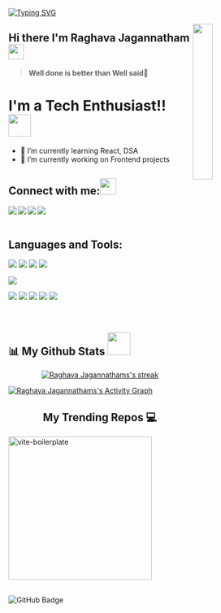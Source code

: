 
<!--Gives the hover effect at the top  -->
[![Typing SVG](https://readme-typing-svg.herokuapp.com?color=%236CE6F7&size=25&width=560&lines=Welcome+to+Raghava+Jagannatham%60s+Github)](https://git.io/typing-svg)

<a href="#"><img width="28%" height="auto" align="right" src="https://user-images.githubusercontent.com/76244600/130684066-fb0b5e47-6c93-469e-ba45-7cb62833b965.png" /></a>
## Hi there I'm Raghava Jagannatham <img src="https://github.com/TheDudeThatCode/TheDudeThatCode/blob/master/Assets/Mario_Hello_Big.gif" width="30px">
> **Well done is better than Well said**💪

# I'm a Tech Enthusiast!! </b>&nbsp;<img src="https://github.com/TheDudeThatCode/TheDudeThatCode/blob/master/Assets/Designer.gif" width="44px">

- 🌱 I’m currently learning React, DSA
- 🔭 I’m currently working on Frontend projects


<!-- Works as the connect with me portal -->
## Connect with me:<img src="https://github.com/TheDudeThatCode/TheDudeThatCode/blob/master/Assets/Handshake.gif" height="32px">
<a href="https://www.linkedin.com/in/raghava-jagannatham-2334681a9/" target="blank" >
  <img align="left"  src="https://img.shields.io/badge/LinkedIn-0077B5?style=for-the-badge&logo=linkedin&logoColor=white" />
  </a>
<a href="https://twitter.com/Raghavastwt" target="blank" >
    <img align="left" src="https://img.shields.io/badge/Twitter-1DA1F2?style=for-the-badge&logo=twitter&logoColor=white"/>
  </a>
  <a href="https://www.instagram.com/manii_as_rj/">
    <img align="left"  src="https://img.shields.io/badge/Instagram-E4405F?style=for-the-badge&logo=instagram&logoColor=white" />
  </a>
  <a href="mailto:raghavajagannatham9@gmail.com">
    <img align="left"src="https://img.shields.io/badge/Gmail-D14836?style=for-the-badge&logo=gmail&logoColor=white" />
  </a>

  <br>
  <br>

 ## Languages and Tools:
 ![](https://img.shields.io/badge/HTML5-E34F26?style=for-the-badge&logo=html5&logoColor=white)
![](https://img.shields.io/badge/JavaScript-F7DF1E?style=for-the-badge&logo=javascript&logoColor=black)
![](https://img.shields.io/badge/json-5E5C5C?style=for-the-badge&logo=json&logoColor=white)
![](https://img.shields.io/badge/CSS3-1572B6?style=for-the-badge&logo=css3&logoColor=white)
<!-- ![](https://img.shields.io/badge/Markdown-000000?style=for-the-badge&logo=markdown&logoColor=white) -->
<!-- ![](https://img.shields.io/badge/Ubuntu-E95420?style=for-the-badge&logo=ubuntu&logoColor=white) -->
<!-- ![](https://img.shields.io/badge/C-00599C?style=for-the-badge&logo=c&logoColor=white) -->
<!-- ![](https://img.shields.io/badge/C%2B%2B-00599C?style=for-the-badge&logo=c%2B%2B&logoColor=white) -->
![](https://img.shields.io/badge/Python-FFFFFF?style=for-the-badge&logo=python&logoColor=darkgreen)
<!-- ![](https://img.shields.io/badge/Heroku-430098?style=for-the-badge&logo=heroku&logoColor=white) -->
![](https://img.shields.io/badge/GitHub-100000?style=for-the-badge&logo=github&logoColor=white)
![](https://img.shields.io/badge/Git-F05032?style=for-the-badge&logo=git&logoColor=white)
![](https://img.shields.io/badge/Node.js-339933?style=for-the-badge&logo=nodedotjs&logoColor=white)
![](https://img.shields.io/badge/npm-CB3837?style=for-the-badge&logo=npm&logoColor=white)
![](https://img.shields.io/badge/Visual_Studio_Code-0078D4?style=for-the-badge&logo=visual%20studio%20code&logoColor=white)
<!-- ![](https://img.shields.io/badge/Canva-%2320C4CB.svg?&style=for-the-badge&logo=Canva&logoColor=white) -->




<br>
<!--  <a > <img src="https://github-readme-stats.vercel.app/api/top-langs/?username=Rameshchandrapola&layout=compact&show_icons=true&bg_color=45,fc00ff,00dbde&title_color=000&text_color=000"  align="center" height="165" /></a> -->
<!--  <p align="center" >
 <a href="#"><img alt="Raghava's Top Languages" src="[![Top Langs](https://github-readme-stats.vercel.app/api/top-langs/?username=Raghavajagannatham](https://github.com/Raghavajagannatham/github-readme-stats)" /></a></p>
 
 <p align="center" >
 <a href="#"><img alt="Raghava's Top Languages" src="[![Top Langs](https://github-readme-stats.vercel.app/api/top-langs/?username=Raghavajagannatham)](https://github.com/Raghavajagannatham/github-readme-stats)" /></a></p> -->
 
 
 
 

## 📊 My Github Stats <img src="https://user-images.githubusercontent.com/76244600/130684889-4425a8ef-53ba-48f3-9433-871976fba0e9.gif" width="45px">

  
<!--   <p align="center" >
 <a href="#"><img alt="Raghava Jagannathams's Github Stats"   src="https://github-readme-stats.vercel.app/api?username=Raghavajagannatham&show_icons=true&count_private=true&theme=react&hide_border=true&bg_color=0D1117&hide=prs" /></a></p> -->
 
<p align="center" >
 <a href="#"><img  alt="Raghava Jagannathams's streak"  src="https://github-readme-streak-stats.herokuapp.com/?user=Raghavajagannatham&theme=black-ice&hide_border=true&stroke=0000&background=0D1117" /> </a></p> 




















<a href="#"><img alt="Raghava Jagannathams's Activity Graph" src="https://github-readme-activity-graph.vercel.app/graph?username=RaghavaJagannatham&bg_color=1d1b1c&color=ffffff&line=2fd8ee&point=2ffef0&area=true&hide_border=true" /></a>



<h2 align="center">My Trending Repos 💻</h2>
  <p align='center'> 
  
<a href="https://github.com/RaghavaJagannatham/Leetcode"><img width="282" src="[![Readme Card](https://github-readme-stats.vercel.app/api/pin/?username=RaghavaJagannatham&repo=Leetcode)]" alt="vite-boilerplate"></a>
</p>
<br>
<a><img src="https://img.shields.io/github/followers/Rameshchandrapola?label=Followers&style=social" alt="GitHub Badge"></a>

<!-- ![Visitor Count](https://komarev.com/ghpvc/?username=Rameshchandrapola&color=orange&style=flat-square) -->

  <!-- ### <h1><p align ="center"> Show Some ❤️ By  <img src="https://media.giphy.com/media/ObNTw8Uzwy6KQ/giphy.gif" width="25px"> My repositories!<img src="https://user-images.githubusercontent.com/76244600/130682427-5b987fe2-9a2e-4e08-9e59-b951a8e58a84.gif" width="25px"></p> </h1> -->
